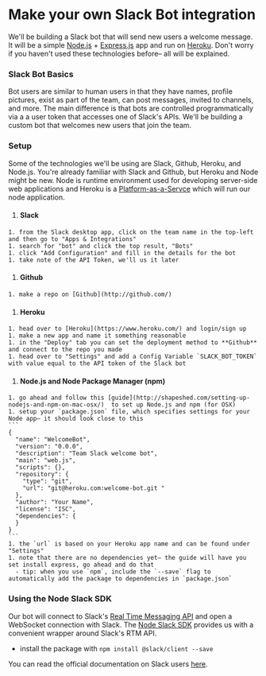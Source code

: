 # Make your own Slack Bot integration

We'll be building a Slack bot that will send new users a welcome message. It will be a simple [Node.js](https://nodejs.org/en/) + [Express.js](http://expressjs.com/) app and run on [Heroku](https://www.heroku.com/). Don't worry if you haven't used these technologies before– all will be explained.

### Slack Bot Basics
Bot users are similar to human users in that they have names, profile pictures, exist as part of the team, can post messages, invited to channels, and more. The main difference is that bots are controlled programmatically via a a user token that accesses one of Slack's APIs. We'll be building a custom bot that welcomes new users that join the team.

### Setup
Some of the technologies we'll be using are Slack, Github, Heroku, and Node.js. You're already familiar with Slack and Github, but Heroku and Node might be new. Node is runtime environment used for developing server-side web applications and Heroku is a [Platform-as-a-Servce](https://en.wikipedia.org/wiki/Platform_as_a_service) which will run our node application.
  1. #### Slack
    1. from the Slack desktop app, click on the team name in the top-left and then go to "Apps & Integrations"
    1. search for "bot" and click the top result, "Bots"
    1. click "Add Configuration" and fill in the details for the bot
    1. take note of the API Token, we'll us it later
  1. #### Github
    1. make a repo on [Github](http://github.com/)
  1. #### Heroku
    1. head over to [Heroku](https://www.heroku.com/) and login/sign up
    1. make a new app and name it something reasonable
    1. in the "Deploy" tab you can set the deployment method to **Github** and connect to the repo you made
    1. head over to "Settings" and add a Config Variable `SLACK_BOT_TOKEN` with value equal to the API token of the Slack bot
  1. #### Node.js and Node Package Manager (npm)
    1. go ahead and follow this [guide](http://shapeshed.com/setting-up-nodejs-and-npm-on-mac-osx/)  to set up Node.js and npm (for OSX)
    1. setup your `package.json` file, which specifies settings for your Node app– it should look close to this
    ```
    {
      "name": "WelcomeBot",
      "version": "0.0.0",
      "description": "Team Slack welcome bot",
      "main": "web.js",
      "scripts": {},
      "repository": {
        "type": "git",
        "url": "git@heroku.com:welcome-bot.git "
      },
      "author": "Your Name",
      "license": "ISC",
      "dependencies": {
      }
    }
    ```
    1. the `url` is based on your Heroku app name and can be found under "Settings"
    1. note that there are no dependencies yet– the guide will have you set install express, go ahead and do that
      - tip: when you use `npm`, include the `--save` flag to automatically add the package to dependencies in `package.json`

### Using the Node Slack SDK
Our bot will connect to Slack's [Real Time Messaging API](https://api.slack.com/rtm) and open a WebSocket connection with Slack. The [Node Slack SDK](https://github.com/slackhq/node-slack-sdk) provides us with a convenient wrapper around Slack's RTM API. 
- install the package with `npm install @slack/client --save`



You can read the official documentation on Slack users [here](https://api.slack.com/bot-users).
